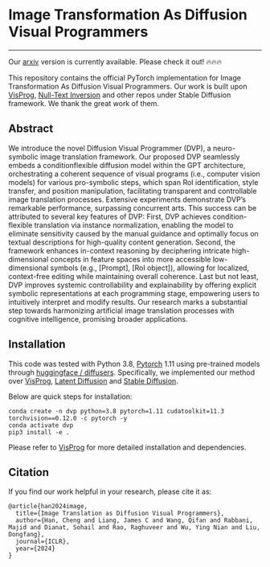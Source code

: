 # Image Transformation As Diffusion Visual Programmers
------

Our [arxiv](https://arxiv.org/abs/2401.09742) version is currently available. Please check it out! 🔥🔥🔥

This repository contains the official PyTorch implementation for Image Transformation As Diffusion Visual Programmers. Our work is built upon [VisProg](https://github.com/allenai/visprog), [Null-Text Inversion](https://null-text-inversion.github.io/) and other repos under Stable Diffusion framework. We thank the great work of them. 

## Abstract
We introduce the novel Diffusion Visual Programmer (DVP), a neuro-symbolic image translation framework. Our proposed DVP seamlessly embeds a conditionflexible diffusion model within the GPT architecture, orchestrating a coherent sequence of visual programs (i.e., computer vision models) for various pro-symbolic steps, which span RoI identification, style transfer, and position manipulation, facilitating transparent and controllable image translation processes. Extensive experiments demonstrate DVP’s remarkable performance, surpassing concurrent arts. This success can be attributed to several key features of DVP: First, DVP achieves condition-flexible translation via instance normalization, enabling the model to eliminate sensitivity caused by the manual guidance and optimally focus on textual descriptions for high-quality content generation. Second, the framework enhances in-context reasoning by deciphering intricate high-dimensional concepts in feature spaces into more accessible low-dimensional symbols (e.g., [Prompt], [RoI object]), allowing for localized, context-free editing while maintaining overall coherence. Last but not least, DVP improves systemic controllability and explainability by offering explicit symbolic representations at each programming stage, empowering users to intuitively interpret and modify results. Our research marks a substantial step towards harmonizing artificial image translation processes with cognitive intelligence, promising broader applications.

## Installation
This code was tested with Python 3.8, [Pytorch](https://pytorch.org/) 1.11 using pre-trained models through [huggingface / diffusers](https://github.com/huggingface/diffusers#readme).
Specifically, we implemented our method over [VisProg](https://github.com/allenai/visprog), [Latent Diffusion](https://huggingface.co/CompVis/ldm-text2im-large-256) and  [Stable Diffusion](https://huggingface.co/CompVis/stable-diffusion-v1-4).

Below are quick steps for installation:

```shell
conda create -n dvp python=3.8 pytorch=1.11 cudatoolkit=11.3 torchvision==0.12.0 -c pytorch -y
conda activate dvp
pip3 install -e .
```

Please refer to [VisProg](https://github.com/allenai/visprog) for more detailed installation and dependencies.


## Citation

If you find our work helpful in your research, please cite it as:

```
@article{han2024image,
  title={Image Translation as Diffusion Visual Programmers},
  author={Han, Cheng and Liang, James C and Wang, Qifan and Rabbani, Majid and Dianat, Sohail and Rao, Raghuveer and Wu, Ying Nian and Liu, Dongfang},
  journal={ICLR},
  year={2024}
}
```